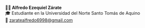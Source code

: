 **👨‍💻 Alfredo Ezequiel Zárate**  
🎓 Estudiante en la Universidad del Norte Santo Tomás de Aquino  
📧 [zaratealfredo6998@gmail.com](mailto:zaratealfredo6998@gmail.com)  
